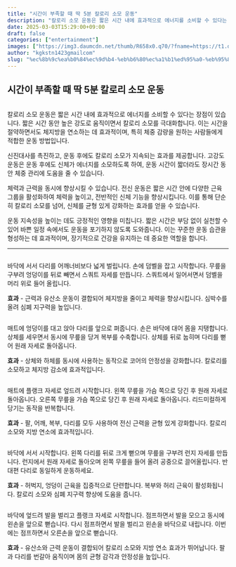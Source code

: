 ```yaml
---
title: "시간이 부족할 때 딱 5분 칼로리 소모 운동"
description: "칼로리 소모 운동은 짧은 시간 내에 효과적으로 에너지를 소비할 수 있다는 장점이 있습니다. 짧은 시간 동안 높은 강도로 움직이면서 칼로리 소모를 극대화합니다. 이는 시간을 절약하면서도 체지방을 연소하는 데 효과적이며, 특히 체중 감량을 원하는 사람들에게 적합한 운동 방"
date: 2025-03-03T15:29:00+09:00
draft: false
categories: ["entertainment"]
images: ["https://img3.daumcdn.net/thumb/R658x0.q70/?fname=https://t1.daumcdn.net/news/202501/16/tenbody/20250116073003561casn.jpg", "https://t1.daumcdn.net/news/202501/16/tenbody/20250116073003817snvx.gif", "https://t1.daumcdn.net/news/202501/16/tenbody/20250116073004142izfm.gif", "https://t1.daumcdn.net/news/202501/16/tenbody/20250116073004575oabz.gif", "https://t1.daumcdn.net/news/202501/16/tenbody/20250116073004869aygf.gif"]
author: "kgkstn1423gmailcom"
slug: "%ec%8b%9c%ea%b0%84%ec%9d%b4-%eb%b6%80%ec%a1%b1%ed%95%a0-%eb%95%8c-%eb%94%b1-5%eb%b6%84-%ec%b9%bc%eb%a1%9c%eb%a6%ac-%ec%86%8c%eb%aa%a8-%ec%9a%b4%eb%8f%99"
---
```


<h2 >시간이 부족할 때 딱 5분 칼로리 소모 운동</h2> <figure ><img src="https://img3.daumcdn.net/thumb/R658x0.q70/?fname=https://t1.daumcdn.net/news/202501/16/tenbody/20250116073003561casn.jpg" alt=""/></figure> <p>칼로리 소모 운동은 짧은 시간 내에 효과적으로 에너지를 소비할 수 있다는 장점이 있습니다. 짧은 시간 동안 높은 강도로 움직이면서 칼로리 소모를 극대화합니다. 이는 시간을 절약하면서도 체지방을 연소하는 데 효과적이며, 특히 체중 감량을 원하는 사람들에게 적합한 운동 방법입니다.</p> <p>신진대사를 촉진하고, 운동 후에도 칼로리 소모가 지속되는 효과를 제공합니다. 고강도 운동은 운동 후에도 신체가 에너지를 소모하도록 하여, 운동 시간이 짧더라도 장시간 동안 체중 관리에 도움을 줄 수 있습니다.</p> <p>체력과 근력을 동시에 향상시킬 수 있습니다. 전신 운동은 짧은 시간 안에 다양한 근육 그룹을 활성화하여 체력을 높이고, 전반적인 신체 기능을 향상시킵니다. 이를 통해 단순히 칼로리 소모를 넘어, 신체를 균형 있게 강화하는 효과를 얻을 수 있습니다.</p> <p>운동 지속성을 높이는 데도 긍정적인 영향을 미칩니다. 짧은 시간은 부담 없이 실천할 수 있어 바쁜 일정 속에서도 운동을 포기하지 않도록 도와줍니다. 이는 꾸준한 운동 습관을 형성하는 데 효과적이며, 장기적으로 건강을 유지하는 데 중요한 역할을 합니다.</p> <hr /> <figure ><img src="https://t1.daumcdn.net/news/202501/16/tenbody/20250116073003817snvx.gif" alt=""/></figure> <p>바닥에 서서 다리를 어깨너비보다 넓게 벌립니다. 손에 덤벨을 잡고 시작합니다. 무릎을 구부려 엉덩이를 뒤로 빼면서 스쿼트 자세를 만듭니다. 스쿼트에서 일어서면서 덤벨을 머리 위로 들어 올립니다.</p> <p><strong>효과</strong> - 근력과 유산소 운동이 결합되어 체지방을 줄이고 체력을 향상시킵니다. 심박수를 올려 심폐 지구력을 높입니다.</p> <figure ><img src="https://t1.daumcdn.net/news/202501/16/tenbody/20250116073004142izfm.gif" alt=""/></figure> <p>매트에 엉덩이를 대고 앉아 다리를 앞으로 펴줍니다. 손은 바닥에 대어 몸을 지탱합니다. 상체를 세우면서 동시에 무릎을 당겨 복부를 수축합니다. 상체를 뒤로 눕히며 다리를 뻗어 원래 자세로 돌아옵니다.</p> <p><strong>효과</strong> - 상체와 하체를 동시에 사용하는 동작으로 코어의 안정성을 강화합니다. 칼로리를 소모하고 체지방 감소에 효과적입니다.</p> <figure ><img src="https://t1.daumcdn.net/news/202501/16/tenbody/20250116073004575oabz.gif" alt=""/></figure> <p>매트에 플랭크 자세로 엎드려 시작합니다. 왼쪽 무릎을 가슴 쪽으로 당긴 후 원래 자세로 돌아옵니다. 오른쪽 무릎을 가슴 쪽으로 당긴 후 원래 자세로 돌아옵니다. 리드미컬하게 당기는 동작을 반복합니다.</p> <p><strong>효과</strong> - 팔, 어깨, 복부, 다리를 모두 사용하여 전신 근력을 균형 있게 강화합니다. 칼로리 소모와 지방 연소에 효과적입니다.</p> <figure ><img src="https://t1.daumcdn.net/news/202501/16/tenbody/20250116073004869aygf.gif" alt=""/></figure> <p>바닥에 서서 시작합니다. 왼쪽 다리를 뒤로 크게 뻗으며 무릎을 구부려 런지 자세를 만듭니다. 런지에서 원래 자세로 돌아오며 왼쪽 무릎을 들어 올려 공중으로 끌어올립니다. 반대편 다리로 동일하게 운동하세요.</p> <p><strong>효과</strong> - 허벅지, 엉덩이 근육을 집중적으로 단련합니다. 복부와 허리 근육이 활성화됩니다. 칼로리 소모와 심폐 지구력 향상에 도움을 줍니다.</p> <figure ><img src="https://t1.daumcdn.net/news/202501/16/tenbody/20250116073005251yaru.gif" alt=""/></figure> <p>바닥에 엎드려 발을 벌리고 플랭크 자세로 시작합니다. 점프하면서 발을 모으고 동시에 왼손을 앞으로 뻗습니다. 다시 점프하면서 발을 벌리고 왼손을 바닥으로 내립니다. 이번에는 점프하면서 오른손을 앞으로 뻗습니다.</p> <p><strong>효과</strong> - 유산소와 근력 운동이 결합되어 칼로리 소모와 지방 연소 효과가 뛰어납니다. 팔과 다리를 번갈아 움직이며 몸의 균형 감각과 안정성을 높입니다.</p>
